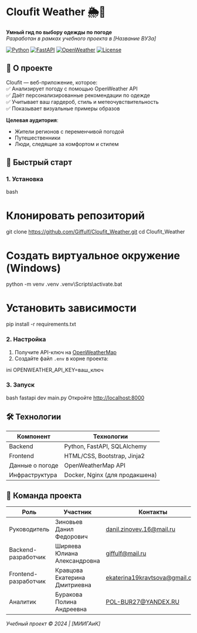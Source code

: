 # Cloufit Weather 🌦️👔  

**Умный гид по выбору одежды по погоде**  
*Разработан в рамках учебного проекта в [Название ВУЗа]*

[![Python](https://img.shields.io/badge/Python-3.10+-blue?logo=python)](https://python.org)
[![FastAPI](https://img.shields.io/badge/FastAPI-005571?logo=fastapi)](https://fastapi.tiangolo.com/)
[![OpenWeather](https://img.shields.io/badge/OpenWeather-API-green)](https://openweathermap.org)
[![License](https://img.shields.io/badge/license-MIT-green)](LICENSE)

## 📌 О проекте  

Cloufit — веб-приложение, которое:  
✅ Анализирует погоду с помощью OpenWeather API  
✅ Даёт персонализированные рекомендации по одежде  
✅ Учитывает ваш гардероб, стиль и метеочувствительность  
✅ Показывает визуальные примеры образов  

**Целевая аудитория**:  
- Жители регионов с переменчивой погодой  
- Путешественники  
- Люди, следящие за комфортом и стилем  

## 🚀 Быстрый старт  

### 1. Установка  

bash
# Клонировать репозиторий
git clone https://github.com/Giffulf/Cloufit_Weather.git
cd Cloufit_Weather

# Создать виртуальное окружение (Windows)
python -m venv .venv
.venv\Scripts\activate.bat

# Установить зависимости
pip install -r requirements.txt

### 2. Настройка  
1. Получите API-ключ на [OpenWeatherMap](https://openweathermap.org/api)  
2. Создайте файл `.env` в корне проекта:  
   
ini
   OPENWEATHER_API_KEY=ваш_ключ
  

### 3. Запуск  
bash
fastapi dev main.py
Откройте [http://localhost:8000](http://localhost:8000)  

## 🛠 Технологии  

| Компонент       | Технологии                          |
|-----------------|-------------------------------------|
| Backend         | Python, FastAPI, SQLAlchemy         |
| Frontend        | HTML/CSS, Bootstrap, Jinja2         |
| Данные о погоде | OpenWeatherMap API                  |
| Инфраструктура  | Docker, Nginx (для продакшена)      |

## 👥 Команда проекта  

| Роль               | Участник                          | Контакты                     |
|--------------------|-----------------------------------|------------------------------|
| Руководитель       | Зиновьев Данил Федорович         | danil.zinovev.16@mail.ru     |
| Backend-разработчик | Ширяева Юлиана Александровна     | giffulf@mail.ru              |
| Frontend-разработчик| Кравцова Екатерина Дмитриевна    | ekaterina19kravtsova@gmail.com |
| Аналитик           | Буракова Полина Андреевна        | POL-BUR27@YANDEX.RU          |

*Учебный проект © 2024 | [МИИГАиК]*  

